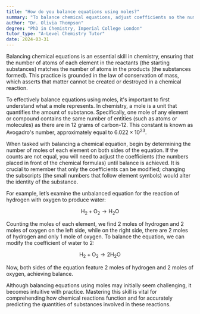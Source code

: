 ```yaml
---
title: "How do you balance equations using moles?"
summary: "To balance chemical equations, adjust coefficients so the number of moles of each element is equal on both sides of the equation."
author: "Dr. Olivia Thompson"
degree: "PhD in Chemistry, Imperial College London"
tutor_type: "A-Level Chemistry Tutor"
date: 2024-03-31
---
```


Balancing chemical equations is an essential skill in chemistry, ensuring that the number of atoms of each element in the reactants (the starting substances) matches the number of atoms in the products (the substances formed). This practice is grounded in the law of conservation of mass, which asserts that matter cannot be created or destroyed in a chemical reaction.

To effectively balance equations using moles, it's important to first understand what a mole represents. In chemistry, a mole is a unit that quantifies the amount of substance. Specifically, one mole of any element or compound contains the same number of entities (such as atoms or molecules) as there are in $12$ grams of carbon-12. This constant is known as Avogadro's number, approximately equal to $6.022 \times 10^{23}$.

When tasked with balancing a chemical equation, begin by determining the number of moles of each element on both sides of the equation. If the counts are not equal, you will need to adjust the coefficients (the numbers placed in front of the chemical formulas) until balance is achieved. It is crucial to remember that only the coefficients can be modified; changing the subscripts (the small numbers that follow element symbols) would alter the identity of the substance.

For example, let’s examine the unbalanced equation for the reaction of hydrogen with oxygen to produce water:

$$
\text{H}_2 + \text{O}_2 \rightarrow \text{H}_2\text{O}
$$

Counting the moles of each element, we find $2$ moles of hydrogen and $2$ moles of oxygen on the left side, while on the right side, there are $2$ moles of hydrogen and only $1$ mole of oxygen. To balance the equation, we can modify the coefficient of water to $2$:

$$
\text{H}_2 + \text{O}_2 \rightarrow 2\text{H}_2\text{O}
$$

Now, both sides of the equation feature $2$ moles of hydrogen and $2$ moles of oxygen, achieving balance.

Although balancing equations using moles may initially seem challenging, it becomes intuitive with practice. Mastering this skill is vital for comprehending how chemical reactions function and for accurately predicting the quantities of substances involved in these reactions.
    